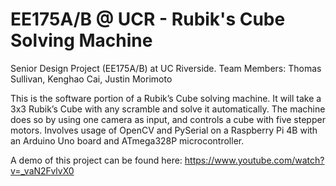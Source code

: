 # EE175A/B @ UCR - Rubik's Cube Solving Machine
Senior Design Project (EE175A/B) at UC Riverside.
Team Members: Thomas Sullivan, Kenghao Cai, Justin Morimoto

This is the software portion of a Rubik’s Cube solving machine. It will take a 3x3 Rubik’s Cube with any scramble and solve it automatically. The machine does so by using one camera as input, and controls a cube with five stepper motors. Involves usage of OpenCV and PySerial on a Raspberry Pi 4B with an Arduino Uno board and ATmega328P microcontroller.

A demo of this project can be found here: https://www.youtube.com/watch?v=_vaN2FvlvX0

